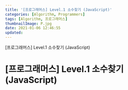 ```yaml
---
title: '[프로그래머스] Level.1 소수찾기 (JavaScript)'
categories: [Algorithm, Programmers]
tags: [Algorithm, 프로그래머스]
thumbnailImage: P.jpg
date: 2021-01-06 12:46:55
updated:
---
```


<!-- more -->
[프로그래머스] Level.1 소수찾기 (JavaScript)
<!-- excerpt -->

# [프로그래머스] Level.1 소수찾기 (JavaScript)